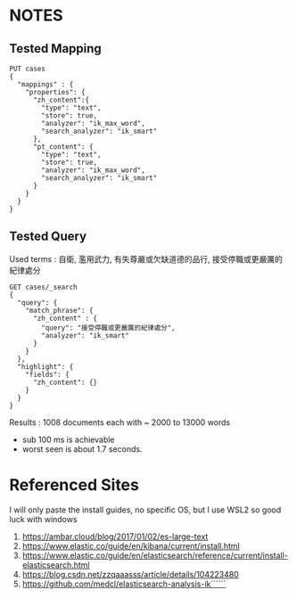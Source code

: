 # NOTES

## Tested Mapping

```
PUT cases
{
  "mappings" : {
    "properties": {
      "zh_content":{
        "type": "text",
        "store": true,
        "analyzer": "ik_max_word",
        "search_analyzer": "ik_smart"
      },
      "pt_content": {
        "type": "text",
        "store": true,
        "analyzer": "ik_max_word",
        "search_analyzer": "ik_smart"
      }
    }
  }
}
```

## Tested Query

Used terms : 自衛, 濫用武力, 有失尊嚴或欠缺道德的品行, 接受停職或更嚴厲的紀律處分

```
GET cases/_search
{
  "query": {
    "match_phrase": {
      "zh_content" : {
        "query": "接受停職或更嚴厲的紀律處分",
        "analyzer": "ik_smart"
      }
    }
  },
  "highlight": {
    "fields": {
      "zh_content": {}
    }
  }
}
```

Results :
1008 documents each with ~ 2000 to 13000 words

- sub 100 ms is achievable
- worst seen is about 1.7 seconds.

# Referenced Sites

I will only paste the install guides, no specific OS, but I use WSL2 so good luck with windows

1. https://ambar.cloud/blog/2017/01/02/es-large-text
2. https://www.elastic.co/guide/en/kibana/current/install.html
3. https://www.elastic.co/guide/en/elasticsearch/reference/current/install-elasticsearch.html
4. https://blog.csdn.net/zzqaaasss/article/details/104223480
5. https://github.com/medcl/elasticsearch-analysis-ik``````
